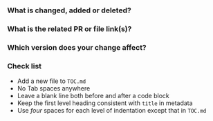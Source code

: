 <!--Thanks for your contribution to TiDB documentation. See [CONTRIBUTING](https://github.com/pingcap/community/blob/master/CONTRIBUTING.md) before filing this PR.-->

### What is changed, added or deleted?

<!--Tell us what you did and why-->

### What is the related PR or file link(s)? <!--REMOVE this item if it is not applicable-->

<!--Provide a reference link that is related to your change. For example, a link in the pingcap/docs repository. -->

### Which version does your change affect?

<!--Specify the version or versions that your change affects by adding a label at the right-hand side of this page. For example, v3.0 -->

### Check list

- Add a new file to `TOC.md`
- No Tab spaces anywhere <!--Use ordinary spaces because Tab spaces can lead to CircleCI failure.-->
- Leave a blank line both before and after a code block
- Keep the first level heading consistent with `title` in metadata
- Use *four* spaces for each level of indentation except that in `TOC.md`
